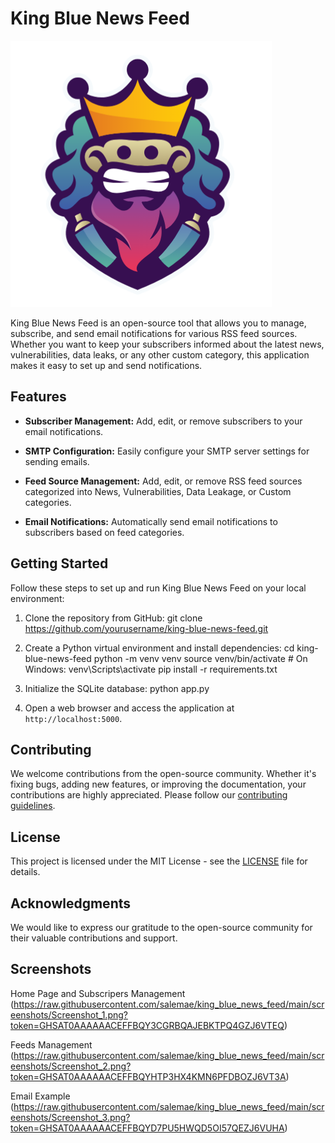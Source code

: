 # King Blue News Feed

![King Blue Icon](https://github.com/salemae/king_blue_news_feed/blob/main/static/logo.png?raw=true)

King Blue News Feed is an open-source tool that allows you to manage, subscribe, and send email notifications for various RSS feed sources. Whether you want to keep your subscribers informed about the latest news, vulnerabilities, data leaks, or any other custom category, this application makes it easy to set up and send notifications.

## Features

- **Subscriber Management:** Add, edit, or remove subscribers to your email notifications.

- **SMTP Configuration:** Easily configure your SMTP server settings for sending emails.

- **Feed Source Management:** Add, edit, or remove RSS feed sources categorized into News, Vulnerabilities, Data Leakage, or Custom categories.

- **Email Notifications:** Automatically send email notifications to subscribers based on feed categories.

## Getting Started

Follow these steps to set up and run King Blue News Feed on your local environment:

1. Clone the repository from GitHub:
git clone https://github.com/yourusername/king-blue-news-feed.git


2. Create a Python virtual environment and install dependencies:
cd king-blue-news-feed
python -m venv venv
source venv/bin/activate # On Windows: venv\Scripts\activate
pip install -r requirements.txt


3. Initialize the SQLite database:
python app.py


4. Open a web browser and access the application at `http://localhost:5000`.

## Contributing

We welcome contributions from the open-source community. Whether it's fixing bugs, adding new features, or improving the documentation, your contributions are highly appreciated. Please follow our [contributing guidelines](CONTRIBUTING.md).

## License

This project is licensed under the MIT License - see the [LICENSE](LICENSE) file for details.

## Acknowledgments

We would like to express our gratitude to the open-source community for their valuable contributions and support.

## Screenshots

Home Page and Subscripers Management
(https://raw.githubusercontent.com/salemae/king_blue_news_feed/main/screenshots/Screenshot_1.png?token=GHSAT0AAAAAACEFFBQY3CGRBQAJEBKTPQ4GZJ6VTEQ)

Feeds Management
(https://raw.githubusercontent.com/salemae/king_blue_news_feed/main/screenshots/Screenshot_2.png?token=GHSAT0AAAAAACEFFBQYHTP3HX4KMN6PFDBOZJ6VT3A)

Email Example
(https://raw.githubusercontent.com/salemae/king_blue_news_feed/main/screenshots/Screenshot_3.png?token=GHSAT0AAAAAACEFFBQYD7PU5HWQD5OI57QEZJ6VUHA)